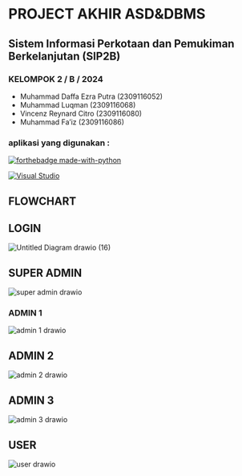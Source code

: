 # PROJECT AKHIR ASD&DBMS
## Sistem Informasi Perkotaan dan Pemukiman Berkelanjutan (SIP2B)
### KELOMPOK 2 / B / 2024
- Muhammad Daffa Ezra Putra 	(2309116052)
- Muhammad Luqman	(2309116068)
- Vincenz Reynard Citro 	(2309116080)
- Muhammad Fa’iz	(2309116086)
### aplikasi yang digunakan :
[![forthebadge made-with-python](http://ForTheBadge.com/images/badges/made-with-python.svg)](https://www.python.org/)

[![Visual Studio](https://badgen.net/badge/icon/visualstudio?icon=visualstudio&label)](https://visualstudio.microsoft.com)

## FLOWCHART

## LOGIN 
![Untitled Diagram drawio (16)](https://github.com/PA-B23-KELOMPOK-2/Kode-Visual-PA-B23-KELOMPOK-2/assets/144345295/eac21986-1b5f-4427-b928-9ee8acbff3c9)

## SUPER ADMIN
![super admin drawio](https://github.com/PA-B23-KELOMPOK-2/Kode-Visual-PA-B23-KELOMPOK-2/assets/144345295/1f4eddf3-fc72-444f-9475-f8bb0f46c35b)

### ADMIN 1
![admin 1 drawio](https://github.com/PA-B23-KELOMPOK-2/Kode-Visual-PA-B23-KELOMPOK-2/assets/144345295/fef3f5ac-289a-4831-8f74-ff9e41136d06)

## ADMIN 2
![admin 2 drawio](https://github.com/PA-B23-KELOMPOK-2/Kode-Visual-PA-B23-KELOMPOK-2/assets/144345295/972b5e2f-1bff-4a0e-bf7d-ff4645056b11)

## ADMIN 3
![admin 3 drawio](https://github.com/PA-B23-KELOMPOK-2/Kode-Visual-PA-B23-KELOMPOK-2/assets/144345295/aa84e33d-a264-4ea5-8003-9877ceb80727)

## USER
![user drawio](https://github.com/PA-B23-KELOMPOK-2/Kode-Visual-PA-B23-KELOMPOK-2/assets/144345295/e18d071c-4078-4c61-97c9-7216ea963062)
